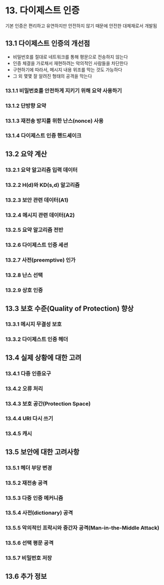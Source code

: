 # 13. 다이제스트 인증
기본 인증은 편리하고 유연하지만 안전하지 않기 때문에 안전한 대체재로서 개발됨
## 13.1 다이제스트 인증의 개선점
- 비밀번호를 절대로 네트워크를 통해 평문으로 전송하지 않는다
- 인증 체결을 가로채서 재현하려는 악의적인 사람들을 차단한다
- 구현하기에 따라서, 메시지 내용 위조를 막는 것도 가능하다
- 그 외 몇몇 잘 알려진 형태의 공격을 막는다

### 13.1.1 비밀번호를 안전하게 지키기 위해 요약 사용하기
### 13.1.2 단방향 요약
### 13.1.3 재전송 방지를 위한 난스(nonce) 사용
### 13.1.4 다이제스트 인증 핸드셰이크
## 13.2 요약 계산
### 13.2.1 요약 알고리즘 입력 데이터
### 13.2.2 H(d)와 KD(s,d) 알고리즘
### 13.2.3 보안 관련 데이터(A1)
### 13.2.4 메시지 관련 데이터(A2)
### 13.2.5 요약 알고리즘 전반
### 13.2.6 다이제스트 인증 세션
### 13.2.7 사전(preemptive) 인가
### 13.2.8 난스 선택
### 13.2.9 상호 인증
## 13.3 보호 수준(Quality of Protection) 향상
### 13.3.1 메시지 무결성 보호
### 13.3.2 다이제스트 인증 헤더
## 13.4 실제 상황에 대한 고려
### 13.4.1 다중 인증요구
### 13.4.2 오류 처리
### 13.4.3 보호 공간(Protection Space)
### 13.4.4 URI 다시 쓰기
### 13.4.5 캐시
## 13.5 보안에 대한 고려사항
### 13.5.1 헤더 부당 변경
### 13.5.2 재전송 공격
### 13.5.3 다중 인증 메커니즘
### 13.5.4 사전(dictionary) 공격
### 13.5.5 악의적인 프락시와 중간자 공격(Man-in-the-Middle Attack)
### 13.5.6 선택 평문 공격
### 13.5.7 비밀번호 저장
## 13.6 추가 정보
